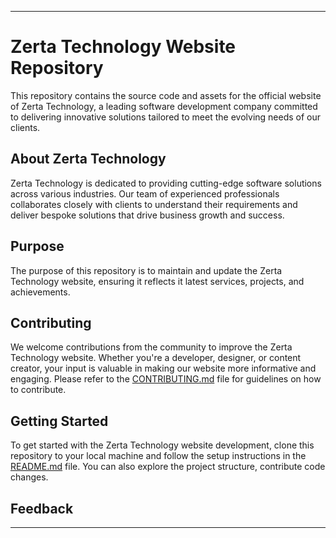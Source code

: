 
-----------------------------------------------------------------------------------------------------------------------------------------------------------------------------------------------------------------------------------------------------------

# Zerta Technology Website Repository

This repository contains the source code and assets for the official website of Zerta Technology, a leading software development company committed to delivering innovative solutions tailored to meet the evolving needs of our clients.

## About Zerta Technology
Zerta Technology is dedicated to providing cutting-edge software solutions across various industries. Our team of experienced professionals collaborates closely with clients to understand their requirements and deliver bespoke solutions that drive business growth and success.

## Purpose
The purpose of this repository is to maintain and update the Zerta Technology website, ensuring it reflects it latest services, projects, and achievements. 

## Contributing
We welcome contributions from the community to improve the Zerta Technology website. Whether you're a developer, designer, or content creator, your input is valuable in making our website more informative and engaging. Please refer to the [CONTRIBUTING.md](CONTRIBUTING.md) file for guidelines on how to contribute.

## Getting Started
To get started with the Zerta Technology website development, clone this repository to your local machine and follow the setup instructions in the [README.md](README.md) file. You can also explore the project structure, contribute code changes. 
## Feedback


-----------------------------------------------------------------------------------------------------------------------------------------------------------------------------------------------------------------------------------------------------------

